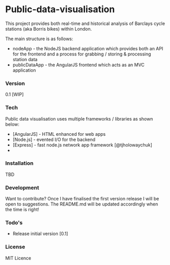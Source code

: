 # Public-data-visualisation
This project provides both real-time and historical analysis of Barclays cycle stations (aka Borris bikes) within London.

The main structure is as follows:
-   nodeApp - the NodeJS backend application which provides both an API for the frontend and a process for grabbing / storing & processing station data
-   publicDataApp - the AngularJS frontend which acts as an MVC application

### Version
0.1 [WIP]

### Tech

Public data visualisation uses multiple frameworks / libraries as shown below:

* [AngularJS] - HTML enhanced for web apps
* [Node.js] - evented I/O for the backend
* [Express] - fast node.js network app framework [@tjholowaychuk]
* 

### Installation

TBD

### Development

Want to contribute? Once I have finalised the first version release I will be open to suggestions. The README.md will be updated accordingly when the time is right!

### Todo's

-   Release initial version [0.1]

### License

MIT Licence
